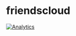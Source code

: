 friendscloud
============

[![Analytics](https://ga-beacon.appspot.com/UA-51467836-1/glena/friendscloud)](https://github.com/glena/glena.github.io)
